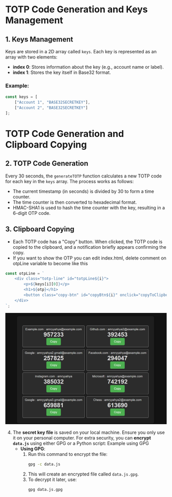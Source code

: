 # TOTP Code Generation and Keys Management

## 1. **Keys Management**
Keys are stored in a 2D array called `keys`. Each key is represented as an array with two elements:
- **index 0**: Stores information about the key (e.g., account name or label).
- **index 1**: Stores the key itself in Base32 format.

### Example:
```javascript
const keys = [
    ["Account 1", "BASE32SECRETKEY"],
    ["Account 2", "BASE32SECRETKEY"]
];
```
# TOTP Code Generation and Clipboard Copying

## 2. **TOTP Code Generation**
Every 30 seconds, the `generateTOTP` function calculates a new TOTP code for each key in the `keys` array. The process works as follows:

- The current timestamp (in seconds) is divided by 30 to form a time counter.
- The time counter is then converted to hexadecimal format.
- HMAC-SHA1 is used to hash the time counter with the key, resulting in a 6-digit OTP code.

## 3. **Clipboard Copying**
- Each TOTP code has a "Copy" button. When clicked, the TOTP code is copied to the clipboard, and a notification briefly appears confirming the copy.
- If you want to show the OTP you can edit index.html, delete comment on otpLine variable to become like this
```javascript
const otpLine = `
    <div class="totp-line" id="totpLine${i}">
        <p>${keys[i][0]}</p>
        <h1>${otp}</h1>
        <button class="copy-btn" id="copyBtn${i}" onclick="copyToClipboard('${otp}', ${i})">Copy</button>
    </div>
`;
```
![Demo](https://github.com/amryyahya/local-2fa-totp-generator/blob/main/demo.png?raw=true)

4. The **secret key file** is saved on your local machine. Ensure you only use it on your personal computer.
   For extra security, you can **encrypt `data.js`** using either GPG or a Python script:
   Example using GPG
   - **Using GPG**:
     1. Run this command to encrypt the file:
        ```bash
        gpg -c data.js
        ```
     2. This will create an encrypted file called `data.js.gpg`.
     3. To decrypt it later, use:
        ```bash
        gpg data.js.gpg
        ```